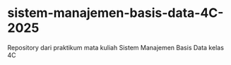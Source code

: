 # sistem-manajemen-basis-data-4C-2025
Repository dari praktikum mata kuliah Sistem Manajemen Basis Data kelas 4C

